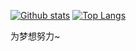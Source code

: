 [![Github stats](https://github-readme-stats.vercel.app/api?username=yanfengneng&show_icons=true&include_all_commits=true)](https://github.com/yanfengneng/github-readme-stats)
[![Top Langs](https://github-readme-stats.vercel.app/api/top-langs/?username=yanfengneng&layout=compact)](https://github.com/yanfengneng/github-readme-stats)



为梦想努力~

